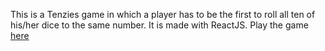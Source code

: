 This is a Tenzies game in which a player has to be the first to roll all ten of his/her dice to the same number. It is made with ReactJS.
Play the game [here](https://yash-jagtap-tenzies.netlify.app/)